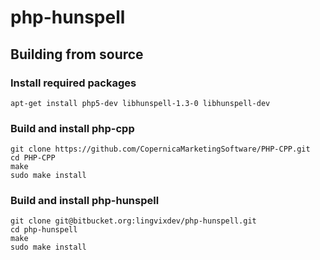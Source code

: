 # php-hunspell

## Building from source

### Install required packages

```
apt-get install php5-dev libhunspell-1.3-0 libhunspell-dev
```

### Build and install php-cpp

```
git clone https://github.com/CopernicaMarketingSoftware/PHP-CPP.git
cd PHP-CPP
make
sudo make install
```

### Build and install php-hunspell

```
git clone git@bitbucket.org:lingvixdev/php-hunspell.git
cd php-hunspell
make
sudo make install
```
